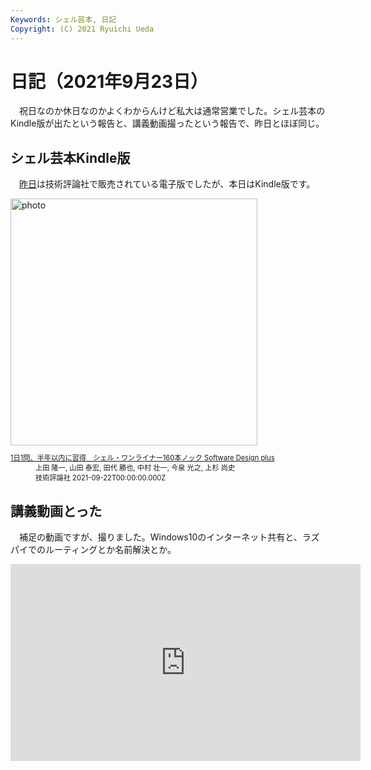 ```yaml
---
Keywords: シェル芸本, 日記
Copyright: (C) 2021 Ryuichi Ueda
---
```


# 日記（2021年9月23日）

　祝日なのか休日なのかよくわからんけど私大は通常営業でした。シェル芸本のKindle版が出たという報告と、講義動画撮ったという報告で、昨日とほぼ同じ。

## シェル芸本Kindle版

　[昨日](/?post=20210922)は技術評論社で販売されている電子版でしたが、本日はKindle版です。

<div class="card">
  <div class="row no-gutters">
    <div class="col-md-2">
      <a class="item url" href="https://www.amazon.co.jp/dp/B09GTV35VJ?tag=ryuichiueda-22&linkCode=ogi&th=1&psc=1"><img src="https://m.media-amazon.com/images/I/51Nia2FvVkL._SL500_.jpg" width="395" alt="photo"></a>
    </div>
    <div class="col-md-10">
      <div class="card-body">
        <dl class="fn" style="font-size:80%">
          <dt><a href="https://www.amazon.co.jp/dp/B09GTV35VJ?tag=ryuichiueda-22&linkCode=ogi&th=1&psc=1">1日1問、半年以内に習得　シェル・ワンライナー160本ノック Software Design plus</a></dt>
          <dd>上田 隆一, 山田 泰宏, 田代 勝也, 中村 壮一, 今泉 光之, 上杉 尚史</dd>
          <dd>技術評論社 2021-09-22T00:00:00.000Z</dd>
        </dl>
      </div>
    </div>
  </div>
</div>

## 講義動画とった

　補足の動画ですが、撮りました。Windows10のインターネット共有と、ラズパイでのルーティングとか名前解決とか。

<iframe width="560" height="315" src="https://www.youtube.com/embed/K7fl29CRZdM" title="YouTube video player" frameborder="0" allow="accelerometer; autoplay; clipboard-write; encrypted-media; gyroscope; picture-in-picture" allowfullscreen></iframe>
